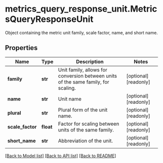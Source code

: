 # metrics_query_response_unit.MetricsQueryResponseUnit

Object containing the metric unit family, scale factor, name, and short name.
## Properties
Name | Type | Description | Notes
------------ | ------------- | ------------- | -------------
**family** | **str** | Unit family, allows for conversion between units of the same family, for scaling. | [optional] [readonly] 
**name** | **str** | Unit name | [optional] [readonly] 
**plural** | **str** | Plural form of the unit name. | [optional] [readonly] 
**scale_factor** | **float** | Factor for scaling between units of the same family. | [optional] [readonly] 
**short_name** | **str** | Abbreviation of the unit. | [optional] [readonly] 

[[Back to Model list]](../README.md#documentation-for-models) [[Back to API list]](../README.md#documentation-for-api-endpoints) [[Back to README]](../README.md)


